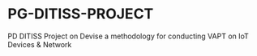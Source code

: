 # PG-DITISS-PROJECT
PD DITISS  Project on Devise a methodology for conducting VAPT on IoT Devices &amp; Network
